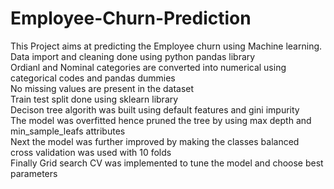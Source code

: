 # Employee-Churn-Prediction
This Project aims at predicting the Employee churn using Machine learning.<br>
Data import and cleaning done using python pandas library<br>
Ordianl and Nominal categories are converted into numerical using categorical codes and pandas dummies<br>
No missing values are present in the dataset<br>
Train test split done using sklearn library<br>
Decison tree algorith was built using default features and gini impurity<br>
The model was overfitted hence pruned the tree by using max depth and min_sample_leafs attributes<br>
Next the model was further improved by making the classes balanced<br>
cross validation was used with 10 folds<br>
Finally Grid search CV was implemented to tune the model and choose best parameters<br>
